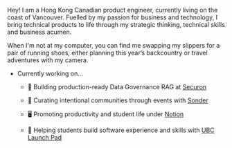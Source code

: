 
Hey! I am a Hong Kong Canadian product engineer, currently living on the coast of Vancouver. Fuelled by my passion for business and technology, I bring technical products to life through my strategic thinking, technical skills and business acumen.

When I'm not at my computer, you can find me swapping my slippers for a pair of running shoes, either planning this year’s backcountry or travel adventures with my camera.

- Currently working on...
  
  - 🤖 Building production-ready Data Governance RAG at [Securon](https://www.securon.co/)
    
  - 🌿 Curating intentional communities through events with [Sonder](https://www.hostsonder.com/)

  - 🖥️ Promoting productivity and student life under [Notion](https://www.notion.so/notion/Notion-Campus-Leaders-5817b00cbaa244bca9e0e498804cbab4)
 
  - 🏫 Helping students build software experience and skills with [UBC Launch Pad](https://www.ubclaunchpad.com/)

<!--
**TangMartin/TangMartin** is a ✨ _special_ ✨ repository because its `README.md` (this file) appears on your GitHub profile.

Here are some ideas to get you started:

- 🔭 I’m currently working on ...
- 🌱 I’m currently learning ...
- 👯 I’m looking to collaborate on ...
- 🤔 I’m looking for help with ...
- 💬 Ask me about ...
- 📫 How to reach me: ...
- 😄 Pronouns: ...
- ⚡ Fun fact: ...
-->
